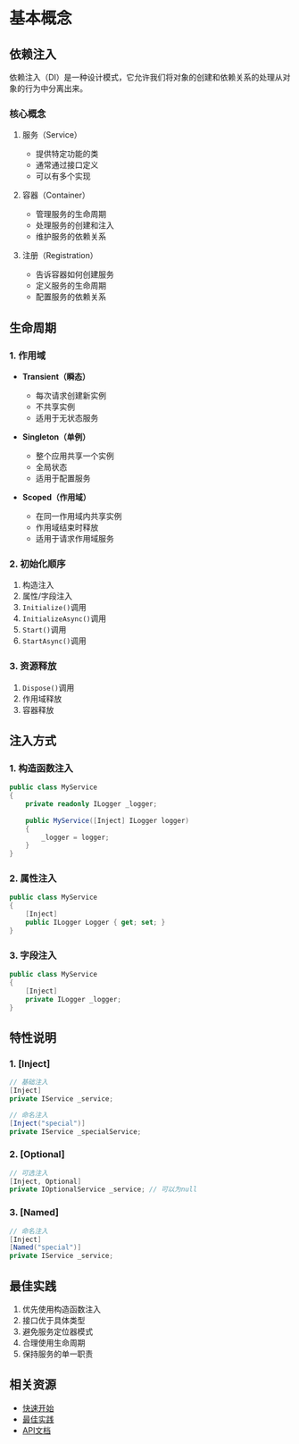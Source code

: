 # 基本概念

## 依赖注入

依赖注入（DI）是一种设计模式，它允许我们将对象的创建和依赖关系的处理从对象的行为中分离出来。

### 核心概念

1. 服务（Service）
   - 提供特定功能的类
   - 通常通过接口定义
   - 可以有多个实现

2. 容器（Container）
   - 管理服务的生命周期
   - 处理服务的创建和注入
   - 维护服务的依赖关系

3. 注册（Registration）
   - 告诉容器如何创建服务
   - 定义服务的生命周期
   - 配置服务的依赖关系

## 生命周期

### 1. 作用域

- **Transient（瞬态）**
  - 每次请求创建新实例
  - 不共享实例
  - 适用于无状态服务

- **Singleton（单例）**
  - 整个应用共享一个实例
  - 全局状态
  - 适用于配置服务

- **Scoped（作用域）**
  - 在同一作用域内共享实例
  - 作用域结束时释放
  - 适用于请求作用域服务

### 2. 初始化顺序

1. 构造注入
2. 属性/字段注入
3. `Initialize()`调用
4. `InitializeAsync()`调用
5. `Start()`调用
6. `StartAsync()`调用

### 3. 资源释放

1. `Dispose()`调用
2. 作用域释放
3. 容器释放

## 注入方式

### 1. 构造函数注入

```csharp
public class MyService
{
    private readonly ILogger _logger;
    
    public MyService([Inject] ILogger logger)
    {
        _logger = logger;
    }
}
```

### 2. 属性注入

```csharp
public class MyService
{
    [Inject]
    public ILogger Logger { get; set; }
}
```

### 3. 字段注入

```csharp
public class MyService
{
    [Inject]
    private ILogger _logger;
}
```

## 特性说明

### 1. [Inject]

```csharp
// 基础注入
[Inject]
private IService _service;

// 命名注入
[Inject("special")]
private IService _specialService;
```

### 2. [Optional]

```csharp
// 可选注入
[Inject, Optional]
private IOptionalService _service; // 可以为null
```

### 3. [Named]

```csharp
// 命名注入
[Inject]
[Named("special")]
private IService _service;
```

## 最佳实践

1. 优先使用构造函数注入
2. 接口优于具体类型
3. 避免服务定位器模式
4. 合理使用生命周期
5. 保持服务的单一职责

## 相关资源

- [快速开始](getting-started.md)
- [最佳实践](best-practices.md)
- [API文档](../api/index.md) 